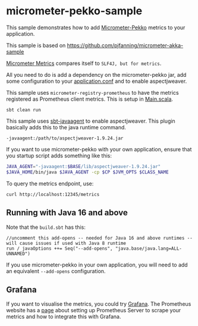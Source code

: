# micrometer-pekko-sample

This sample demonstrates how to add [Micrometer-Pekko](https://github.com/pjfanning/micrometer-pekko) metrics to your application.

This sample is based on https://github.com/pjfanning/micrometer-akka-sample

[Micrometer Metrics](http://micrometer.io/) compares itself to `SLF4J, but for metrics`.

All you need to do is add a dependency on the micrometer-pekko jar, add some configuration to your [application.conf](https://github.com/pjfanning/micrometer-pekko-sample/blob/main/src/main/resources/application.conf) and to enable aspectjweaver.

This sample uses `micrometer-registry-prometheus` to have the metrics registered as Prometheus client metrics.
This is setup in [Main.scala](https://github.com/pjfanning/micrometer-pekko-sample/blob/main/src/main/scala/com/example/pekko/Main.scala).

```sbt clean run```

This sample uses [sbt-javaagent](https://github.com/sbt/sbt-javaagent) to enable aspectjweaver.
This plugin basically adds this to the java runtime command.

```-javaagent:/path/to/aspectjweaver-1.9.24.jar```

If you want to use micrometer-pekko with your own application, ensure that you startup script adds something like this:

```bash
JAVA_AGENT="-javaagent:$BASE/lib/aspectjweaver-1.9.24.jar"
$JAVA_HOME/bin/java $JAVA_AGENT -cp $CP $JVM_OPTS $CLASS_NAME
```

To query the metrics endpoint, use:

```curl http://localhost:12345/metrics```

## Running with Java 16 and above

Note that the `build.sbt` has this:
```
//uncomment this add-opens -- needed for Java 16 and above runtimes -- will cause issues if used with Java 8 runtime
run / javaOptions ++= Seq("--add-opens", "java.base/java.lang=ALL-UNNAMED")
```

If you use micrometer-pekko in your own application, you will need to add an equivalent `--add-opens` configuration.

## Grafana

If you want to visualise the metrics, you could try [Grafana](http://docs.grafana.org/).
The Prometheus website has a [page](https://prometheus.io/docs/visualization/grafana/) about setting up Prometheus Server to scrape your metrics and how to integrate this with Grafana.
